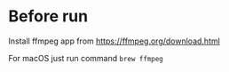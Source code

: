 # Before run

Install ffmpeg app from https://ffmpeg.org/download.html

For macOS just run command `brew ffmpeg`
